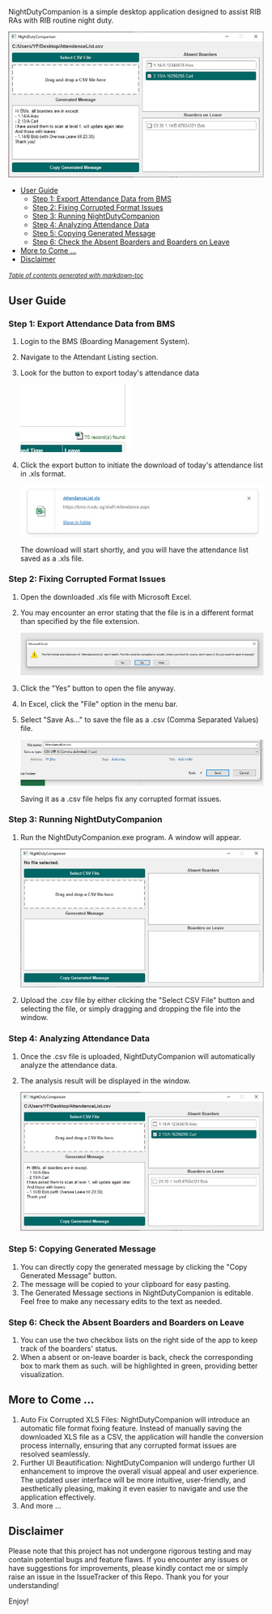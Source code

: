 NightDutyCompanion is a simple desktop application designed to assist RIB RAs with RIB routine night duty.

![Analysis Result](Result.jpg)

- [User Guide](#user-guide)
  * [Step 1: Export Attendance Data from BMS](#step-1--export-attendance-data-from-bms)
  * [Step 2: Fixing Corrupted Format Issues](#step-2--fixing-corrupted-format-issues)
  * [Step 3: Running NightDutyCompanion](#step-3--running-nightdutycompanion)
  * [Step 4: Analyzing Attendance Data](#step-4--analyzing-attendance-data)
  * [Step 5: Copying Generated Message](#step-5--copying-generated-message)
  * [Step 6: Check the Absent Boarders and Boarders on Leave](#step-6--check-the-absent-boarders-and-boarders-on-leave)
- [More to Come …](#more-to-come--)
- [Disclaimer](#disclaimer)

<small><i><a href='http://ecotrust-canada.github.io/markdown-toc/'>Table of contents generated with markdown-toc</a></i></small>


##  User Guide

### Step 1: Export Attendance Data from BMS

1. Login to the BMS (Boarding Management System).
2. Navigate to the Attendant Listing section.
3. Look for the button to export today's attendance data
   
   ![BMS Export Button](BMS.jpg)
   
4. Click the export button to initiate the download of today's attendance list in .xls format.
   
   ![Download](Download.jpg)
   
   The download will start shortly, and you will have the attendance list saved as a .xls file.

### Step 2: Fixing Corrupted Format Issues

1. Open the downloaded .xls file with Microsoft Excel.
2. You may encounter an error stating that the file is in a different format than specified by the file extension.
   
   ![Error](Error.jpg)
   
3. Click the "Yes" button to open the file anyway.
4. In Excel, click the "File" option in the menu bar.
5. Select "Save As..." to save the file as a .csv (Comma Separated Values) file.
   
   ![Save As CSV](CSV.jpg)
   
   Saving it as a .csv file helps fix any corrupted format issues.

### Step 3: Running NightDutyCompanion

1. Run the NightDutyCompanion.exe program. A window will appear.
   
   ![NightDutyCompanion Window](Window.jpg)
   
2. Upload the .csv file by either clicking the "Select CSV File" button and selecting the file, or simply dragging and dropping the file into the window.

### Step 4: Analyzing Attendance Data

1. Once the .csv file is uploaded, NightDutyCompanion will automatically analyze the attendance data.
2. The analysis result will be displayed in the window.
   
   ![Analysis Result](Result.jpg)
   
   

### Step 5: Copying Generated Message

1. You can directly copy the generated message by clicking the "Copy Generated Message" button.
2. The message will be copied to your clipboard for easy pasting.
3. The Generated Message sections in NightDutyCompanion is editable. Feel free to make any necessary edits to the text as needed.

### Step 6: Check the Absent Boarders and Boarders on Leave

1. You can use the two checkbox lists on the right side of the app to keep track of the boarders' status.
2. When a absent or on-leave boarder is back, check the corresponding box to mark them as such. will be highlighted in green, providing better visualization.

## More to Come … 

1. Auto Fix Corrupted XLS Files: NightDutyCompanion will introduce an automatic file format fixing feature. Instead of manually saving the downloaded XLS file as a CSV, the application will handle the conversion process internally, ensuring that any corrupted format issues are resolved seamlessly.
2. Further UI Beautification: NightDutyCompanion will undergo further UI enhancement to improve the overall visual appeal and user experience. The updated user interface will be more intuitive, user-friendly, and aesthetically pleasing, making it even easier to navigate and use the application effectively.
3. And more … 

## Disclaimer

Please note that this project has not undergone rigorous testing and may contain potential bugs and feature flaws. If you encounter any issues or have suggestions for improvements, please kindly contact me or simply raise an issue in the IssueTracker of this Repo. Thank you for your understanding!

Enjoy!
